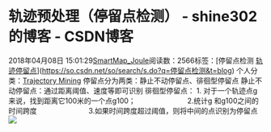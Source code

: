 # 轨迹预处理（停留点检测） - shine302的博客 - CSDN博客
2018年04月08日 15:01:29[SmartMap_Joule](https://me.csdn.net/shine302)阅读数：2566标签：[停留点检测																[轨迹停留点](https://so.csdn.net/so/search/s.do?q=轨迹停留点&t=blog)](https://so.csdn.net/so/search/s.do?q=停留点检测&t=blog)
个人分类：[Trajectory Mining](https://blog.csdn.net/shine302/article/category/7554674)
停留点分为两类：静止不动停留点、徘徊型停留点
静止不动停留点：通过距离阈值、速度等即可识别
徘徊型停留点： 1. 对于一个轨迹点g来说，找到距离它100米的一个点g100；
                         2.统计g 和g100之间的时间跨度
                         3.如果时间跨度超过阈值，则将中间的点识别为停留点
![](https://img-blog.csdn.net/20180408155542491?watermark/2/text/aHR0cHM6Ly9ibG9nLmNzZG4ubmV0L3NoaW5lMzAy/font/5a6L5L2T/fontsize/400/fill/I0JBQkFCMA==/dissolve/70)
